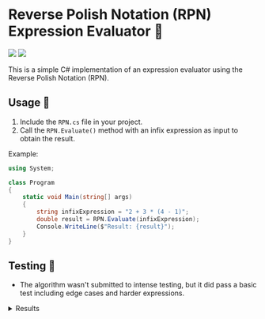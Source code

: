 # Reverse Polish Notation (RPN) Expression Evaluator 🧮

[![ ](https://img.shields.io/badge/-csharp-00D400?labelColor=gray&style=for-the-badge&logo=csharp&logoColor=00D400&logoWidth=20&link=https://learn.microsoft.com/en-us/dotnet/csharp/)](https://learn.microsoft.com/en-us/dotnet/csharp/)
[![ ](https://img.shields.io/badge/-.NET-A658FF?labelColor=gray&style=for-the-badge&logo=.net&logoColor=A658FF&logoWidth=20&link=https://dotnet.microsoft.com/en-us/)](https://dotnet.microsoft.com/en-us/)

This is a simple C# implementation of an expression evaluator using the Reverse Polish Notation (RPN).

## Usage 🚀

1. Include the `RPN.cs` file in your project.
2. Call the `RPN.Evaluate()` method with an infix expression as input to obtain the result.

Example:

```csharp
using System;

class Program
{
    static void Main(string[] args)
    {
        string infixExpression = "2 + 3 * (4 - 1)";
        double result = RPN.Evaluate(infixExpression);
        Console.WriteLine($"Result: {result}");
    }
}
```

## Testing 🧪

- The algorithm wasn't submitted to intense testing, but it did pass a basic test including edge cases and harder expressions.

<details>
    <summary>Results</summary>
    
    ```diff
    + Expression 'sin(0.5)' is correct. Expected: 0.008726535498373935, Actual: 0.008726535498373935
    + Expression 'cos(0.5)' is correct. Expected: 0.9999619230641713, Actual: 0.9999619230641713
    + Expression 'tan(1)' is correct. Expected: 0.017455064928217585, Actual: 0.017455064928217585
    + Expression 'exp(1)' is correct. Expected: 2.7182818285, Actual: 2.718281828459045
    + Expression 'log(e)' is correct. Expected: 1, Actual: 1
    + Expression 'log(10)' is correct. Expected: 2.302585093, Actual: 2.302585092994046
    + Expression 'sqrt(4)' is correct. Expected: 2, Actual: 2
    + Expression 'pi' is correct. Expected: 3.1415926536, Actual: 3.141592653589793
    + Expression 'e' is correct. Expected: 2.7182818285, Actual: 2.718281828459045
    + Expression 'sin(pi / 2)' is correct. Expected: 0.02741213359204429, Actual: 0.02741213359204429
    + Expression 'cos(0)' is correct. Expected: 1, Actual: 1
    + Expression 'tan(pi / 4)' is correct. Expected: 0.013708642534394053, Actual: 0.013708642534394053
    + Expression 'exp(2)' is correct. Expected: 7.3890560989, Actual: 7.38905609893065
    + Expression 'log(1)' is correct. Expected: 0, Actual: 0
    + Expression 'sqrt(16)' is correct. Expected: 4, Actual: 4
    + Expression 'pi ^ 2' is correct. Expected: 9.8696044011, Actual: 9.869604401089358
    + Expression 'e ^ 2' is correct. Expected: 7.3890560989, Actual: 7.3890560989306495
    + Expression 'sin(0.5) + 5! * pi' is correct. Expected: 376.99984496627354, Actual: 376.99984496627354
    + Expression 'cos(0) * 10' is correct. Expected: 10, Actual: 10
    + Expression 'log(10) * e' is correct. Expected: 6.259112933, Actual: 6.259075216766395
    + Expression 'sqrt(25) + pi' is correct. Expected: 8.1415926536, Actual: 8.141592653589793
    + Expression 'pi / e' is correct. Expected: 1.1557273498, Actual: 1.1557273497909217
    + Expression 'exp(1) + sin(1)' is correct. Expected: 2.7357342348963285, Actual: 2.7357342348963285
    + Expression 'log(100) / 2' is correct. Expected: 2.302585093, Actual: 2.302585092994046
    + Expression 'pi * 3 - sqrt(9)' is correct. Expected: 6.4247779608, Actual: 6.424777960769379
    + Expression 'e ^ 3' is correct. Expected: 20.0855369232, Actual: 20.085536923187664
    + Expression 'cos(pi)' is correct. Expected: 0.9984971498638638, Actual: 0.9984971498638638
    + Expression 'tan(pi / 6)' is correct. Expected: 0.009138776996012258, Actual: 0.009138776996012258
    + Expression 'exp(0)' is correct. Expected: 1, Actual: 1
    + Expression 'log(2.7182818285)' is correct. Expected: 1, Actual: 1.0000000000150664
    + Expression 'sqrt(pi)' is correct. Expected: 1.7724538509, Actual: 1.7724538509055159
    + Expression 'sin(1) * cos(1)' is correct. Expected: 0.017449748351250485, Actual: 0.017449748351250485
    + Expression 'pi + e' is correct. Expected: 5.8598744821, Actual: 5.859874482048838
    + Expression 'e - 1' is correct. Expected: 1.7182818285, Actual: 1.718281828459045
    + Expression 'pi / 2' is correct. Expected: 1.5707963268, Actual: 1.5707963267948966
    + Expression 'e ^ 0.5' is correct. Expected: 1.6487212707, Actual: 1.6487212707001282
    ! Total correct expressions: 36/36
    </details>
    ```

## Acknowledgments 🙏

- Thanks to the contributors of the Stack Overflow community for their valuable insights and solutions.
- Also thanks to ChatGPT for the error handling and documentation 😄
